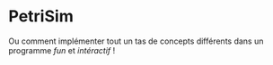 # PetriSim

Ou comment implémenter tout un tas de concepts différents dans un programme *fun* et *intéractif* !
